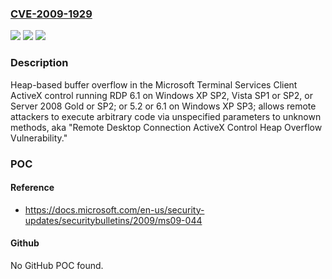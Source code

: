 ### [CVE-2009-1929](https://cve.mitre.org/cgi-bin/cvename.cgi?name=CVE-2009-1929)
![](https://img.shields.io/static/v1?label=Product&message=n%2Fa&color=blue)
![](https://img.shields.io/static/v1?label=Version&message=n%2Fa&color=blue)
![](https://img.shields.io/static/v1?label=Vulnerability&message=n%2Fa&color=brighgreen)

### Description

Heap-based buffer overflow in the Microsoft Terminal Services Client ActiveX control running RDP 6.1 on Windows XP SP2, Vista SP1 or SP2, or Server 2008 Gold or SP2; or 5.2 or 6.1 on Windows XP SP3; allows remote attackers to execute arbitrary code via unspecified parameters to unknown methods, aka "Remote Desktop Connection ActiveX Control Heap Overflow Vulnerability."

### POC

#### Reference
- https://docs.microsoft.com/en-us/security-updates/securitybulletins/2009/ms09-044

#### Github
No GitHub POC found.

